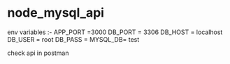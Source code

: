 # node_mysql_api

env variables :-
APP_PORT =3000
DB_PORT = 3306
DB_HOST = localhost
DB_USER = root
DB_PASS =
MYSQL_DB= test

check api in postman
